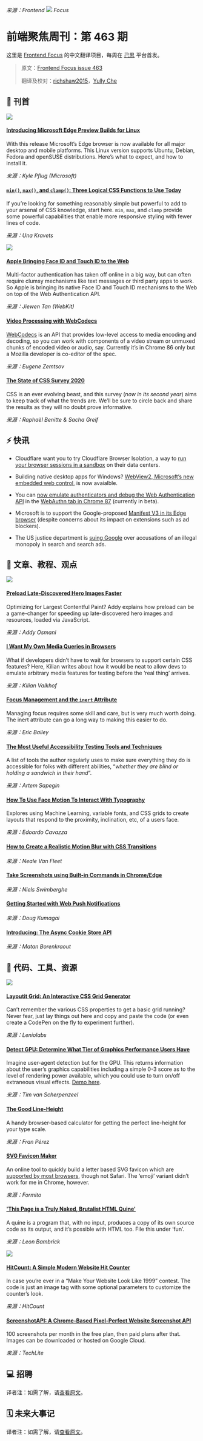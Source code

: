 *来源：Frontend ![](https://res.cloudinary.com/cpress/image/upload/v1602675575/hhmdxfk96fnbq3effjk1.png) Focus*

# 前端聚焦周刊：第 463 期

这里是 [Frontend Focus](https://frontendfoc.us/latest) 的中文翻译项目，每周在 [己思](https://ohmyrss.com/?fef) 平台首发。

> 原文：[Frontend Focus issue 463](https://frontendfoc.us/issues/463)
> 
> 翻译及校对：[richshaw2015](https://github.com/richshaw2015)，[Yully Che](https://github.com/chechebecomestrong)

## 🚀 刊首

[![](https://res.cloudinary.com/cpress/image/upload/w_1280,e_sharpen:60/v1603275560/i2sxen7ha5fp9oduyszu.png)](https://frontendfoc.us/link/97089/rss)

#### [Introducing Microsoft Edge Preview Builds for Linux](https://frontendfoc.us/link/97089/rss "blogs.windows.com")

With this release Microsoft’s Edge browser is now available for all major desktop and mobile platforms. This Linux version supports Ubuntu, Debian, Fedora and openSUSE distributions. Here’s what to expect, and how to install it.

*来源：Kyle Pflug (Microsoft)*

#### [`min()`, `max()`, and `clamp()`: Three Logical CSS Functions to Use Today](https://frontendfoc.us/link/97090/rss "web.dev")

If you’re looking for something reasonably simple but powerful to add to your arsenal of CSS knowledge, start here. `min`, `max`, and `clamp` provide some powerful capabilities that enable more responsive styling with fewer lines of code.

*来源：Una Kravets*

[![](https://copm.s3.amazonaws.com/49bcf23c.png)](https://frontendfoc.us/link/97091/rss)

#### [Apple Bringing Face ID and Touch ID to the Web](https://frontendfoc.us/link/97092/rss "webkit.org")

Multi-factor authentication has taken off online in a big way, but can often require clumsy mechanisms like text messages or third party apps to work. So Apple is bringing its native Face ID and Touch ID mechanisms to the Web on top of the Web Authentication API.

*来源：Jiewen Tan (WebKit)*

#### [Video Processing with WebCodecs](https://frontendfoc.us/link/97093/rss "web.dev")

[WebCodecs](https://frontendfoc.us/link/97094/rss) is an API that provides low-level access to media encoding and decoding, so you can work with components of a video stream or unmuxed chunks of encoded video or audio, say. Currently it’s in Chrome 86 only but a Mozilla developer is co-editor of the spec.

*来源：Eugene Zemtsov*

#### [The State of CSS Survey 2020](https://frontendfoc.us/link/97095/rss "stateofcss.com")

CSS is an ever evolving beast, and this survey (_now in its second year_) aims to keep track of what the trends are. We’ll be sure to circle back and share the results as they will no doubt prove informative.

*来源：Raphaël Benitte & Sacha Greif*

## ⚡️ 快讯

*   Cloudflare want you to try Cloudflare Browser Isolation, a way to [run your browser sessions in a sandbox](https://frontendfoc.us/link/97096/rss) on their data centers.

*   Building native desktop apps for Windows? [WebView2, Microsoft’s new embedded web control](https://frontendfoc.us/link/97097/rss), is now avaialble.

*   You can [now emulate authenticators and debug the Web Authentication API](https://frontendfoc.us/link/97098/rss) in the [WebAuthn tab in Chrome 87](https://frontendfoc.us/link/97099/rss) (currently in beta).

*   Microsoft is to support the Google-proposed [Manifest V3 in its Edge browser](https://frontendfoc.us/link/97100/rss) (despite concerns about its impact on extensions such as ad blockers).

*   The US justice department is [suing Google](https://frontendfoc.us/link/97101/rss) over accusations of an illegal monopoly in search and search ads.

## 📙 文章、教程、观点

[![](https://res.cloudinary.com/cpress/image/upload/w_1280,e_sharpen:60/v1603275147/l6a1fkosqdesgw5gxzki.png)](https://frontendfoc.us/link/97105/rss)

#### [Preload Late-Discovered Hero Images Faster](https://frontendfoc.us/link/97105/rss "addyosmani.com")

Optimizing for Largest Contentful Paint? Addy explains how preload can be a game-changer for speeding up late-discovered hero images and resources, loaded via JavaScript.

*来源：Addy Osmani*

#### [I Want My Own Media Queries in Browsers](https://frontendfoc.us/link/97106/rss "kilianvalkhof.com")

What if developers didn’t have to wait for browsers to support certain CSS features? Here, Kilian writes about how it would be neat to allow devs to emulate arbitrary media features for testing before the ‘real thing’ arrives.

*来源：Kilian Valkhof*

#### [Focus Management and the `inert` Attribute](https://frontendfoc.us/link/97107/rss "css-tricks.com")

Managing focus requires some skill and care, but is very much worth doing. The inert attribute can go a long way to making this easier to do.

*来源：Eric Bailey*

#### [The Most Useful Accessibility Testing Tools and Techniques](https://frontendfoc.us/link/97108/rss "blog.sapegin.me")

A list of tools the author regularly uses to make sure everything they do is accessible for folks with different abilities, “_whether they are blind or holding a sandwich in their hand_”.

*来源：Artem Sapegin*

#### [How To Use Face Motion To Interact With Typography](https://frontendfoc.us/link/97109/rss "www.smashingmagazine.com")

Explores using Machine Learning, variable fonts, and CSS grids to create layouts that respond to the proximity, inclination, etc, of a users face.

*来源：Edoardo Cavazza*

#### [How to Create a Realistic Motion Blur with CSS Transitions](https://frontendfoc.us/link/97111/rss "css-tricks.com")

*来源：Neale Van Fleet*

#### [Take Screenshots using Built-in Commands in Chrome/Edge](https://frontendfoc.us/link/97112/rss "swimburger.net")

*来源：Niels Swimberghe*

#### [Getting Started with Web Push Notifications](https://frontendfoc.us/link/97113/rss "medium.com")

*来源：Doug Kumagai*

#### [Introducing: The Async Cookie Store API](https://frontendfoc.us/link/97114/rss "medium.com")

*来源：Matan Borenkraout*

## 🔧 代码、工具、资源

[![](https://res.cloudinary.com/cpress/image/upload/w_1280,e_sharpen:60/v1603274345/ti9rjourdh3qjy9mq3jv.png)](https://frontendfoc.us/link/97115/rss)

#### [Layoutit Grid: An Interactive CSS Grid Generator](https://frontendfoc.us/link/97115/rss "grid.layoutit.com")

Can’t remember the various CSS properties to get a basic grid running? Never fear, just lay things out here and copy and paste the code (or even create a CodePen on the fly to experiment further).

*来源：Leniolabs*

#### [Detect GPU: Determine What Tier of Graphics Performance Users Have](https://frontendfoc.us/link/97116/rss "github.com")

Imagine user-agent detection but for the GPU. This returns information about the user’s graphics capabilities including a simple 0-3 score as to the level of rendering power available, which you could use to turn on/off extraneous visual effects. [Demo here](https://frontendfoc.us/link/97117/rss).

*来源：Tim van Scherpenzeel*

#### [The Good Line-Height](https://frontendfoc.us/link/97119/rss "www.thegoodlineheight.com")

A handy browser-based calculator for getting the perfect line-height for your type scale.

*来源：Fran Pérez*

#### [SVG Favicon Maker](https://frontendfoc.us/link/97120/rss "formito.com")

An online tool to quickly build a letter based SVG favicon which are [supported by most browsers](https://frontendfoc.us/link/97121/rss), though not Safari. The ‘emoji’ variant didn’t work for me in Chrome, however.

*来源：Formito*

#### ['This Page is a Truly Naked, Brutalist HTML Quine'](https://frontendfoc.us/link/97122/rss "secretgeek.github.io")

A quine is a program that, with no input, produces a copy of its own source code as its output, and it’s possible with HTML too. File this under ‘fun’.

*来源：Leon Bambrick*

[![](https://res.cloudinary.com/cpress/image/upload/v1603276115/tf9rd9lg0sp5b7zenqho.png)](https://frontendfoc.us/link/97123/rss)

#### [HitCount: A Simple Modern Website Hit Counter](https://frontendfoc.us/link/97123/rss "hitcount.io")

In case you’re ever in a “Make Your Website Look Like 1999” contest. The code is just an image tag with some optional parameters to customize the counter’s look.

*来源：HitCount*

#### [ScreenshotAPI: A Chrome-Based Pixel-Perfect Website Screenshot API](https://frontendfoc.us/link/97127/rss "screenshotapi.net")

100 screenshots per month in the free plan, then paid plans after that. Images can be downloaded or hosted on Google Cloud.

*来源：TechLite*

## 💻 招聘

译者注：如需了解，请[查看原文](https://frontendfoc.us/issues/463)。

## 🗓 未来大事记

译者注：如需了解，请[查看原文](https://frontendfoc.us/issues/463)。

